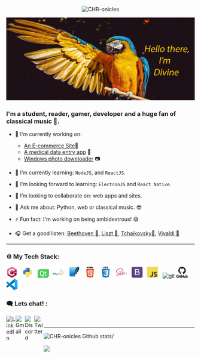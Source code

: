 <!-- ![Header image](https://raw.githubusercontent.com/CHR-onicles/CHR-onicles/main/images/hi_img.jpg)
-->
<p align="center"> <img src="https://komarev.com/ghpvc/?username=CHR-onicles&label=Profile%20views&color=0e75b6&style=flat" alt="CHR-onicles" /> </p>

![Header-image](images/hi_img.jpg)

<h3 align="left">I'm a student, reader, gamer, developer and a huge fan of classical music 🎼.</h3>

- 🔭 I'm currently working on:

  - [An E-commerce Site][E-commerce]🛒
  - [A medical data entry app][med] 🏥
  - [Windows photo downloader][spotty] 📷

- 🌱 I’m currently learning: `NodeJS`, and `ReactJS`.
- 🏁 I'm looking forward to learning: `ElectronJS` and `React Native`.
- 👯 I’m looking to collaborate on:  web apps and sites.
- 💬 Ask me about:  Python, web or classical music. 😎
- ⚡ Fun fact: I'm working on being ambidextrous! 😅
- 🎧 Get a good listen: [Beethoven 🎵](https://www.youtube.com/watch?v=BV7RkEL6oRc),
  [Liszt 🎵](https://www.youtube.com/watch?v=H1Dvg2MxQn8),
  [Tchaikovsky🎵](https://www.youtube.com/watch?v=sdduPpnqre4),
  [Vivaldi 🎵](https://www.youtube.com/watch?v=H_3JiTfmuzg)

<!-- Logos-->
<!-- <a href="https://www.linkedin.com/in/divine-a-522b791ab/"><img src="https://img.shields.io/badge/linkedin-%230077B5.svg?&style=for-the-badge&logo=linkedin&logoColor=white" /></a>

[![Linkedin Badge](https://img.shields.io/badge/-DivineAnum-blue?style=flat-square&logo=Linkedin&logoColor=white&link=https://https://linkedin.com/in/divine-a-522b791ab/)](https://linkedin.com/in/divine-a-522b791ab/)
[![Gmail Badge](https://img.shields.io/badge/-tpandivine48@gmail.com-d14836?style=flat-square&logo=Gmail&logoColor=white&link=mailto:tpandivine48@gmail.com)](mailto:tpandivine48@gmail.com)
-->
<hr />

<h3 align="left">⚙ My Tech Stack:</h3>

<p align="left">
<img src="https://raw.githubusercontent.com/devicons/devicon/master/icons/cplusplus/cplusplus-original.svg" alt="cplusplus" width="30" />&nbsp;&nbsp;
<img src="https://raw.githubusercontent.com/devicons/devicon/master/icons/python/python-original.svg" alt="python" width="30" >&nbsp;&nbsp;
<!-- <img src="https://raw.githubusercontent.com/devicons/devicon/master/icons/django/django-original.svg" alt="Django" width="30" />&nbsp;&nbsp; -->
<img src="images/Qt.png" alt="PyQt" width="30" />&nbsp;&nbsp;
<img src="https://raw.githubusercontent.com/devicons/devicon/master/icons/mysql/mysql-original-wordmark.svg" alt="mysql" width="30" >&nbsp;&nbsp;
<img src="https://raw.githubusercontent.com/github/explore/2d218e3aa252dc90eef269b34eeec1fbd15dc07e/topics/sqlite/sqlite.png" alt="SQLite" width="30" >&nbsp;&nbsp;
<img src="https://raw.githubusercontent.com/devicons/devicon/master/icons/html5/html5-original-wordmark.svg" alt="html5" width="30" >&nbsp;&nbsp; 
<img src="https://raw.githubusercontent.com/devicons/devicon/master/icons/css3/css3-original-wordmark.svg" alt="css3" width="30" >&nbsp;&nbsp; 
<img src="https://raw.githubusercontent.com/devicons/devicon/master/icons/sass/sass-original.svg" alt="Sass" width="30" >&nbsp;&nbsp; 
<img src="https://raw.githubusercontent.com/devicons/devicon/master/icons/bootstrap/bootstrap-plain.svg" alt="bootstrap" width="30" >&nbsp;&nbsp; 
<img src="https://raw.githubusercontent.com/devicons/devicon/master/icons/javascript/javascript-original.svg" alt="javascript" width="30" >&nbsp;&nbsp; 
<img src="https://www.vectorlogo.zone/logos/git-scm/git-scm-icon.svg" alt="git" width="30" > 
<img src="https://raw.githubusercontent.com/devicons/devicon/master/icons/github/github-original-wordmark.svg" alt="mysql" width="30" >&nbsp;&nbsp;
<img src="https://raw.githubusercontent.com/github/explore/80688e429a7d4ef2fca1e82350fe8e3517d3494d/topics/visual-studio-code/visual-studio-code.png" alt="Visual Studio Code" width="30" >
<!-- <img src="https://raw.githubusercontent.com/devicons/devicon/master/icons/react/react-original-wordmark.svg" alt="react" width="30"/> --> 
</p>

<h3>🗨 Lets chat! :</h3>
<p align="left">
<a href="https://linkedin.com/in/divineanum" target="_blank"><img align="left" src="https://cdn.jsdelivr.net/npm/simple-icons@3.0.1/icons/linkedin.svg" alt="LinkedIn" width="25" /></a>&nbsp;&nbsp;
<a href="mailto:tpandivine48@gmail.com" target="_blank"><img align="left" src="https://cdn.jsdelivr.net/npm/simple-icons@3.0.1/icons/gmail.svg" alt="Gmail" width="25" /></a>&nbsp;&nbsp;
<a href="https://discordapp.com/users/475709262883061762" target="_blank"><img align="left" src="https://cdn.jsdelivr.net/npm/simple-icons@3.0.1/icons/discord.svg" alt="Discord" width="25" /></a>&nbsp;&nbsp;
<a href="https://twitter.com/OniclesChr?s=09chr" target="_blank"><img align="left" src="https://cdn.jsdelivr.net/npm/simple-icons@3.0.1/icons/twitter.svg" alt="Twitter" width="25" /></a>&nbsp;&nbsp;
</p>


<hr />
<div style="display: flex; flex-direction: column;">
    <a><img height=200 src="https://github-readme-stats.vercel.app/api?username=CHR-onicles&show_icons=true&include_all_commits=true&theme=dracula&count_private=true" alt="CHR-onicles Github stats/"></a>
    <br />
    <a><img height=200 src="https://github-readme-streak-stats.herokuapp.com/?user=CHR-onicles&theme=dracula" /></a>
    <br />
    <!-- <a><img height=200 src="https://github-readme-stats.vercel.app/api/top-langs/?username=CHR-onicles&hide_title=false&layout=compact&theme=dracula&count_private=true" /></a> -->
</div>

<!-- <img width="500" src="https://metrics.lecoq.io/CHR-onicles" alt="Github Metrics"> -->

<!-- Links -->

[med]: https://github.com/CHR-onicles/Medical_Bills_Program
[spotty]: https://github.com/CHR-onicles/SpotlightProgramGUI
[E-commerce]: https://github.com/CHR-onicles/CHR-mart
